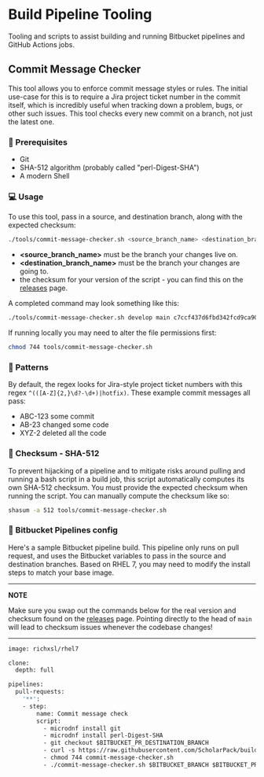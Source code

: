 # Build Pipeline Tooling
Tooling and scripts to assist building and running Bitbucket pipelines and GitHub Actions jobs.

## Commit Message Checker
This tool allows you to enforce commit message styles or rules. The initial use-case for this is to require a Jira project ticket number in the commit itself, which is incredibly useful when tracking down a problem, bugs, or other such issues. This tool checks every new commit on a branch, not just the latest one. 

### 📝 Prerequisites
- Git
- SHA-512 algorithm (probably called "perl-Digest-SHA")
- A modern Shell

### 💻 Usage

To use this tool, pass in a source, and destination branch, along with the expected checksum:

```bash
./tools/commit-message-checker.sh <source_branch_name> <destination_branch_name> <expected checksum>
```

* **<source_branch_name>** must be the branch your changes live on.
* **<destination_branch_name>** must be the branch your changes are going to.
* **<expected checksum>** the checksum for your version of the script - you can find this on the [releases](https://github.com/ScholarPack/build-pipeline-tooling/releases) page.

A completed command may look something like this:

```bash
./tools/commit-message-checker.sh develop main c7ccf437d6fbd342fcd9ca9088eba9b574f31f149312bb080f2cc8da0765224fd4595fac59e0a35a2f3cb0f5bd786c1b91ef74b25c4793b73b47cb026f234c61
```

If running locally you may need to alter the file permissions first:

```bash
chmod 744 tools/commit-message-checker.sh
```

### 🔢 Patterns

By default, the regex looks for Jira-style project ticket numbers with this regex `^(([A-Z]{2,}\d?-\d+)|hotfix)`. These example commit messages all pass:

- ABC-123 some commit
- AB-23 changed some code
- XYZ-2 deleted all the code

### 🧮 Checksum - SHA-512
To prevent hijacking of a pipeline and to mitigate risks around pulling and running a bash script in a build job, this script automatically computes its own SHA-512 checksum. You must provide the expected checksum when running the script. You can manually compute the checksum like so:

```bash
shasum -a 512 tools/commit-message-checker.sh
```

### 🧪 Bitbucket Pipelines config
Here's a sample Bitbucket pipeline build. This pipeline only runs on pull request, and uses the Bitbucket variables to pass in the source and destination branches. Based on RHEL 7, you may need to modify the install steps to match your base image.

---
**NOTE**

Make sure you swap out the commands below for the real version and checksum found on the [releases](https://github.com/ScholarPack/build-pipeline-tooling/releases) page. Pointing directly to the head of `main` will lead to checksum issues whenever the codebase changes!

---

```dockerfile
image: richxsl/rhel7

clone:
  depth: full

pipelines:
  pull-requests:
    '**':
    - step:
        name: Commit message check
        script:
          - microdnf install git
          - microdnf install perl-Digest-SHA
          - git checkout $BITBUCKET_PR_DESTINATION_BRANCH
          - curl -s https://raw.githubusercontent.com/ScholarPack/build-pipeline-tooling/main/tools/commit-message-checker.sh --output commit-message-checker.sh
          - chmod 744 commit-message-checker.sh
          - ./commit-message-checker.sh $BITBUCKET_BRANCH $BITBUCKET_PR_DESTINATION_BRANCH cc12ed2a74a20df4327aa65d6cc9f7c51553bdf42d74a95e331616632e2e6279de0231c0aad77511f20e4fb4c638841361122a40e34b7abfeb7db44d4189b070
```
